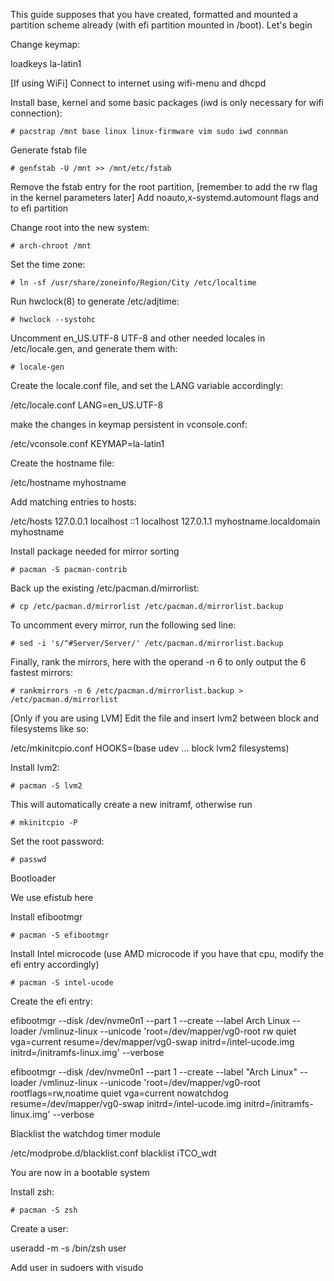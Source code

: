 This guide supposes that you have created, formatted and mounted a partition scheme already (with efi partition mounted in /boot). Let's begin

Change keymap:

loadkeys la-latin1

[If using WiFi]
Connect to internet using wifi-menu and dhcpd

Install base, kernel and some basic packages (iwd is only necessary for wifi connection):

`# pacstrap /mnt base linux linux-firmware vim sudo iwd connman`

Generate fstab file

`# genfstab -U /mnt >> /mnt/etc/fstab`

Remove the fstab entry for the root partition, [remember to add the rw flag in the kernel parameters later]
Add noauto,x-systemd.automount flags and to efi partition

Change root into the new system:

`# arch-chroot /mnt`

Set the time zone:

`# ln -sf /usr/share/zoneinfo/Region/City /etc/localtime`

Run hwclock(8) to generate /etc/adjtime:

`# hwclock --systohc`

Uncomment en_US.UTF-8 UTF-8 and other needed locales in /etc/locale.gen, and generate them with:

`# locale-gen`

Create the locale.conf file, and set the LANG variable accordingly:

/etc/locale.conf
LANG=en_US.UTF-8

make the changes in keymap persistent in vconsole.conf:

/etc/vconsole.conf
KEYMAP=la-latin1

Create the hostname file:

/etc/hostname
myhostname

Add matching entries to hosts:

/etc/hosts
127.0.0.1	localhost
::1		localhost
127.0.1.1	myhostname.localdomain	myhostname


Install package needed for mirror sorting

`# pacman -S pacman-contrib`

Back up the existing /etc/pacman.d/mirrorlist:

`# cp /etc/pacman.d/mirrorlist /etc/pacman.d/mirrorlist.backup`

To uncomment every mirror, run the following sed line:

`# sed -i 's/^#Server/Server/' /etc/pacman.d/mirrorlist.backup`

Finally, rank the mirrors, here with the operand -n 6 to only output the 6 fastest mirrors:

`# rankmirrors -n 6 /etc/pacman.d/mirrorlist.backup > /etc/pacman.d/mirrorlist`


[Only if you are using LVM] Edit the file and insert lvm2 between block and filesystems like so:

/etc/mkinitcpio.conf
HOOKS=(base udev ... block lvm2 filesystems)

Install lvm2:

`# pacman -S lvm2`

This will automatically create a new initramf, otherwise run

`# mkinitcpio -P`

Set the root password:

`# passwd`

Bootloader

We use efistub here

Install efibootmgr

`# pacman -S efibootmgr`

Install Intel microcode (use AMD microcode if you have that cpu, modify the efi entry accordingly)

`# pacman -S intel-ucode`

Create the efi entry:

efibootmgr --disk /dev/nvme0n1 --part 1 --create --label Arch Linux --loader /vmlinuz-linux --unicode 'root=/dev/mapper/vg0-root rw quiet vga=current resume=/dev/mapper/vg0-swap initrd=/intel-ucode.img initrd=/initramfs-linux.img' --verbose

efibootmgr --disk /dev/nvme0n1 --part 1 --create --label "Arch Linux" --loader /vmlinuz-linux --unicode 'root=/dev/mapper/vg0-root rootflags=rw,noatime quiet vga=current nowatchdog resume=/dev/mapper/vg0-swap initrd=/intel-ucode.img initrd=/initramfs-linux.img' --verbose

Blacklist the watchdog timer module

/etc/modprobe.d/blacklist.conf
blacklist iTCO_wdt

You are now in a bootable system


Install zsh:

`# pacman -S zsh`

Create a user:

useradd -m -s /bin/zsh user

Add user in sudoers with visudo
